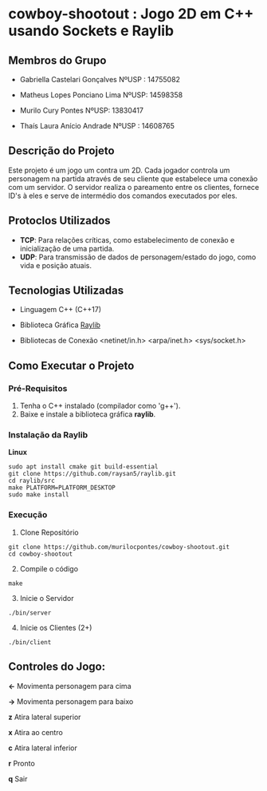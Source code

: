 # cowboy-shootout : Jogo 2D em C++ usando Sockets e Raylib
## Membros do Grupo

- Gabriella Castelari Gonçalves NºUSP : 14755082

- Matheus Lopes Ponciano Lima NºUSP: 14598358

- Murilo Cury Pontes NºUSP: 13830417

- Thaís Laura Anício Andrade NºUSP : 14608765

## Descrição do Projeto
Este projeto é um jogo um contra um 2D. Cada jogador controla um personagem na partida através de seu cliente que estabelece uma conexão com um servidor. O servidor realiza o pareamento entre os clientes, fornece ID's à eles e serve de intermédio dos comandos executados por eles.

## Protoclos Utilizados
- **TCP**: Para relações críticas, como estabelecimento de conexão e inicialização de uma partida.
- **UDP**: Para transmissão de dados de personagem/estado do jogo, como vida e posição atuais.

## Tecnologias Utilizadas

- Linguagem C++ (C++17)

- Biblioteca Gráfica [Raylib](https://www.raylib.com/index.html)

- Bibliotecas de Conexão <netinet/in.h> <arpa/inet.h> <sys/socket.h>

## Como Executar o Projeto

### Pré-Requisitos
1. Tenha o C++ instalado (compilador como 'g++').
2. Baixe e instale a biblioteca gráfica **raylib**.

### Instalação da Raylib
**Linux** 

```
sudo apt install cmake git build-essential
git clone https://github.com/raysan5/raylib.git
cd raylib/src
make PLATFORM=PLATFORM_DESKTOP
sudo make install
```

### Execução
1. Clone Repositório
```
git clone https://github.com/murilocpontes/cowboy-shootout.git
cd cowboy-shootout
```
2. Compile o código
```
make
```
3. Inicie o Servidor
```
./bin/server
```
4. Inicie os Clientes (2+)
```
./bin/client
```

## Controles do Jogo:

**<-** Movimenta personagem para cima

**->** Movimenta personagem para baixo

**z** Atira lateral superior

**x** Atira ao centro

**c** Atira lateral inferior

**r** Pronto

**q** Sair
